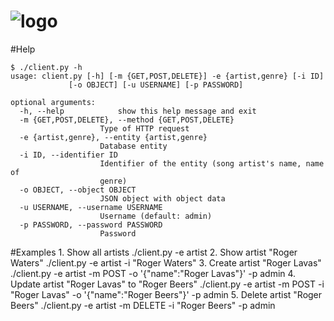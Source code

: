 ![logo](https://raw.github.com/ibek/music-library/master/mlib-web/src/main/webapp/resources/logo.png)
=============

#Help

	$ ./client.py -h
	usage: client.py [-h] [-m {GET,POST,DELETE}] -e {artist,genre} [-i ID]
		         [-o OBJECT] [-u USERNAME] [-p PASSWORD]

	optional arguments:
	  -h, --help            show this help message and exit
	  -m {GET,POST,DELETE}, --method {GET,POST,DELETE}
		                Type of HTTP request
	  -e {artist,genre}, --entity {artist,genre}
		                Database entity
	  -i ID, --identifier ID
		                Identifier of the entity (song artist's name, name of
		                genre)
	  -o OBJECT, --object OBJECT
		                JSON object with object data
	  -u USERNAME, --username USERNAME
		                Username (default: admin)
	  -p PASSWORD, --password PASSWORD
		                Password

#Examples
	1. Show all artists
		./client.py -e artist
	2. Show artist "Roger Waters"
		./client.py -e artist -i "Roger Waters"
	3. Create artist "Roger Lavas"
		./client.py -e artist -m POST -o '{"name":"Roger Lavas"}' -p admin
	4. Update artist "Roger Lavas" to "Roger Beers"
		./client.py -e artist -m POST -i "Roger Lavas" -o '{"name":"Roger Beers"}' -p admin
	5. Delete artist "Roger Beers"
		./client.py -e artist -m DELETE -i "Roger Beers" -p admin

